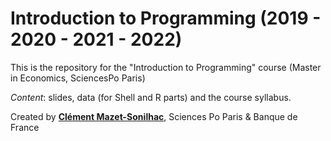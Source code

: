 # Introduction to Programming (2019 - 2020 - 2021 - 2022)

This is the repository for the "Introduction to Programming" course (Master in Economics, SciencesPo Paris)

*Content*: slides, data (for Shell and R parts) and the course syllabus. 

Created by [**Clément Mazet-Sonilhac**](https://cms27.github.io), Sciences Po Paris & Banque de France


